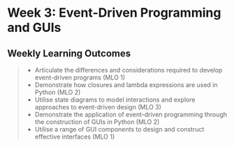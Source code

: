 # Week 3: Event-Driven Programming and GUIs

## Weekly Learning Outcomes

> - Articulate the differences and considerations required to develop event-driven programs (MLO 1)
> - Demonstrate how closures and lambda expressions are used in Python (MLO 2)
> - Utilise state diagrams to model interactions and explore approaches to event-driven design (MLO 3)
> - Demonstrate the application of event-driven programming through the construction of GUIs in Python (MLO 2)
> - Utilise a range of GUI components to design and construct effective interfaces (MLO 1)
